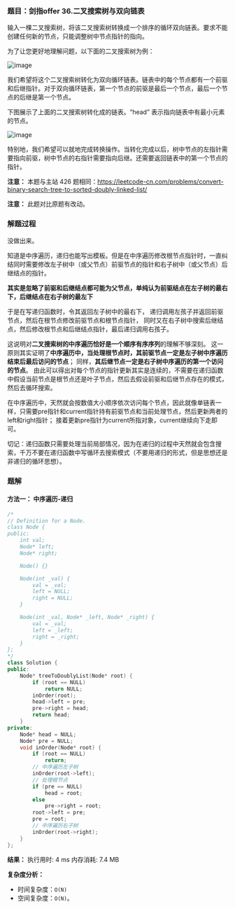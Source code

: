 ### 题目：剑指offer 36.二叉搜索树与双向链表

输入一棵二叉搜索树，将该二叉搜索树转换成一个排序的循环双向链表。要求不能创建任何新的节点，只能调整树中节点指针的指向。

为了让您更好地理解问题，以下面的二叉搜索树为例：

 ![image](https://user-images.githubusercontent.com/41363767/164414024-3bbb9ba2-9545-4a6e-a979-5889bf24e0c9.png)

我们希望将这个二叉搜索树转化为双向循环链表。链表中的每个节点都有一个前驱和后继指针。对于双向循环链表，第一个节点的前驱是最后一个节点，最后一个节点的后继是第一个节点。

下图展示了上面的二叉搜索树转化成的链表。“head” 表示指向链表中有最小元素的节点。

 ![image](https://user-images.githubusercontent.com/41363767/164414176-c23e8422-5d7c-4a57-ab4e-27abfe1acfb1.png)

特别地，我们希望可以就地完成转换操作。当转化完成以后，树中节点的左指针需要指向前驱，树中节点的右指针需要指向后继。还需要返回链表中的第一个节点的指针。

**注意：** 本题与主站 426 题相同：https://leetcode-cn.com/problems/convert-binary-search-tree-to-sorted-doubly-linked-list/

**注意：** 此题对比原题有改动。


### 解题过程
没做出来。

知道是中序遍历，递归也能写出模板。但是在中序遍历修改根节点指针时，一直纠结同时需要修改左子树中（或父节点）前驱节点的指针和右子树中（或父节点）后继结点的指针。

**其实是忽略了前驱和后继结点都可能为父节点，单纯认为前驱结点在左子树的最右下，后继结点在右子树的最左下**

于是在写递归函数时，令其返回左子树中的最右下，
递归调用左孩子并返回前驱节点，然后在根节点修改前驱节点和根节点指针，
同时又在右子树中搜索后继结点，然后修改根节点和后继结点指针，最后递归调用右孩子。

这说明对**二叉搜索树的中序遍历恰好是一个顺序有序序列**的理解不够深刻。
这一原则其实证明了**中序遍历中，当处理根节点时，其前驱节点一定是左子树中序遍历结束后最后访问的节点**；
同样，**其后继节点一定是右子树中序遍历的第一个访问的节点**。
由此可以得出对每个节点的指针更新其实是连续的，不需要在递归函数中假设当前节点是根节点还是叶子节点，然后去假设前驱和后继节点存在的模式，然后去循环搜索。

在中序遍历中，天然就会按数值大小顺序依次访问每个节点，因此就像单链表一样，只需要pre指针和current指针持有前驱节点和当前处理节点，然后更新两者的left和right指针；
接着更新pre指针为current所指对象，current继续向下走即可。

切记：递归函数只需要处理当前局部情况，因为在递归的过程中天然就会包含搜索，千万不要在递归函数中写循环去搜索模式（不要用递归的形式，但是思想还是非递归的循环思想）。

### 题解
#### 方法一： 中序遍历-递归
```C++
/*
// Definition for a Node.
class Node {
public:
    int val;
    Node* left;
    Node* right;

    Node() {}

    Node(int _val) {
        val = _val;
        left = NULL;
        right = NULL;
    }

    Node(int _val, Node* _left, Node* _right) {
        val = _val;
        left = _left;
        right = _right;
    }
};
*/
class Solution {
public:
    Node* treeToDoublyList(Node* root) {
        if (root == NULL)
            return NULL;
        inOrder(root);
        head->left = pre;
        pre->right = head;
        return head;
    }
private:
    Node* head = NULL;
    Node* pre = NULL;
    void inOrder(Node* root) {
        if (root == NULL)
            return;
        // 中序遍历左子树
        inOrder(root->left);
        // 处理根节点
        if (pre == NULL)
            head = root;
        else
            pre->right = root;
        root->left = pre;
        pre = root;
        // 中序遍历右子树
        inOrder(root->right);
    }
};
```
**结果：** 执行用时: 4 ms      内存消耗: 7.4 MB

**复杂度分析：**
- 时间复杂度：`O(N)`
- 空间复杂度：`O(N)`。
